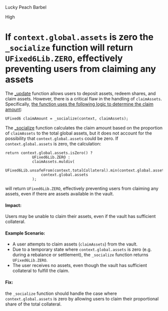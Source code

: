 Lucky Peach Barbel

High

# If `context.global.assets` is zero the `_socialize` function will return `UFixed6Lib.ZERO`, effectively preventing users from claiming any assets

The [_update](https://github.com/sherlock-audit/2025-01-perennial-v2-4-update/blob/main/perennial-v2/packages/vault/contracts/Vault.sol#L313-L351) function allows users to deposit assets, redeem shares, and claim assets. However, there is a critical flaw in the handling of `claimAssets`. Specifically, [the function uses the following logic to determine the claim amount](https://github.com/sherlock-audit/2025-01-perennial-v2-4-update/blob/main/perennial-v2/packages/vault/contracts/Vault.sol#L338):

```solidity
UFixed6 claimAmount = _socialize(context, claimAssets);
```

The [_socialize](https://github.com/sherlock-audit/2025-01-perennial-v2-4-update/blob/main/perennial-v2/packages/vault/contracts/Vault.sol#L356-L363) function calculates the claim amount based on the proportion of `claimAssets` to the total global assets, but it does not account for the possibility that `context.global.assets` could be zero. If `context.global.assets` is zero, the calculation:

```solidity
return context.global.assets.isZero() ?
            UFixed6Lib.ZERO :
            claimAssets.muldiv(
                UFixed6Lib.unsafeFrom(context.totalCollateral).min(context.global.assets),
                context.global.assets
            );
```

will return `UFixed6Lib.ZERO`, effectively preventing users from claiming any assets, even if there are assets available in the vault.

#### Impact:
 Users may be unable to claim their assets, even if the vault has sufficient collateral.

#### Example Scenario:
- A user attempts to claim assets (`claimAssets`) from the vault.
- Due to a temporary state where `context.global.assets` is zero (e.g. during a rebalance or settlement), the `_socialize` function returns `UFixed6Lib.ZERO`.
- The user receives no assets, even though the vault has sufficient collateral to fulfill the claim.

#### Fix:
the `_socialize` function should handle the case where `context.global.assets` is zero by allowing users to claim their proportional share of the total collateral. 